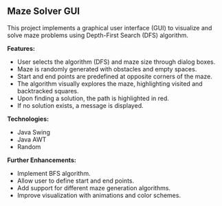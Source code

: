 ## Maze Solver GUI

This project implements a graphical user interface (GUI) to visualize and solve maze problems using Depth-First Search (DFS) algorithm.

**Features:**

* User selects the algorithm (DFS) and maze size through dialog boxes.
* Maze is randomly generated with obstacles and empty spaces.
* Start and end points are predefined at opposite corners of the maze.
* The algorithm visually explores the maze, highlighting visited and backtracked squares.
* Upon finding a solution, the path is highlighted in red.
* If no solution exists, a message is displayed.

**Technologies:**

* Java Swing
* Java AWT
* Random

**Further Enhancements:**

* Implement BFS algorithm.
* Allow user to define start and end points.
* Add support for different maze generation algorithms.
* Improve visualization with animations and color schemes.
